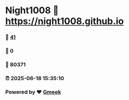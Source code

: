 # Night1008 :link: https://night1008.github.io 
### :page_facing_up: [41](https://night1008.github.io/tag.html) 
### :speech_balloon: 0 
### :hibiscus: 80371 
### :alarm_clock: 2025-06-18 15:35:10 
### Powered by :heart: [Gmeek](https://github.com/Meekdai/Gmeek)
